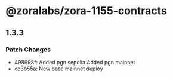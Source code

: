 # @zoralabs/zora-1155-contracts

## 1.3.3

### Patch Changes

- 498998f: Added pgn sepolia
  Added pgn mainnet
- cc3b55a: New base mainnet deploy
